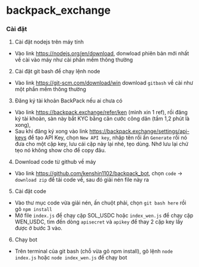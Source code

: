 # backpack_exchange

### Cài đặt

1. Cài đặt nodejs trên máy tính
 - Vào link https://nodejs.org/en/download, donwload phiên bản mới nhất về cài vào máy như cài phần mềm thông thường
2. Cài đặt git bash để chạy lệnh node
 - Vào link https://git-scm.com/download/win download `gitbash` về cài như một phần mềm thông thường
3. Đăng ký tài khoản BackPack nếu ai chưa có
- Vào link https://backpack.exchange/refer/ken (mình xin 1 ref), rồi đăng ký tài khoản, sàn này bắt KYC bằng căn cước công dân (tầm 1,2 phút là xong),
- Sau khi đăng ký xong vào link https://backpack.exchange/settings/api-keys để tạo API Key, chọn `New API key`, nhập tên rồi ấn `Generate` rồi nó đưa cho một cặp key, lưu cái cặp này lại nhé, tẹo dùng. Nhớ lưu lại chứ tẹo nó không show cho để copy đâu.
4. Download code từ github về máy
- Vào link https://github.com/kenshin1102/backpack_bot, chọn `code` -> `download zip` để tải code về, sau đó giải nén file này ra
5. Cài đặt code
- Vào thư mục code vừa giải nén, ấn chuột phải, chọn `git bash here` rồi gõ `npm install`
- Mở file `index.js` để chạy cặp SOL_USDC hoặc `index_wen.js` để chạy cặp WEN_USDC, tìm đến dòng `apisecret` và `apikey` để thay 2 cặp key lấy được ở bước 3 vào.
6. Chạy bot
- Trên terminal của git bash (chỗ vừa gõ npm install), gõ lệnh `node index.js` hoặc `node index_wen.js` để chạy bot
